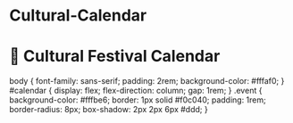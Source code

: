 # Cultural-Calendar
<!DOCTYPE html>
<html>
<head>
  <title>Cultural Festival Calendar</title>
  <link rel="stylesheet" href="style.css" />
</head>
<body>
  <h1>🎉 Cultural Festival Calendar</h1>
  <div id="calendar"></div>
  <script src="https://cdn.jsdelivr.net/npm/papaparse@5.4.1/papaparse.min.js"></script>
  <script>
    const csvUrl = 'festivals.csv'; // Path to your CSV

    fetch(csvUrl)
      .then(response => response.text())
      .then(csv => {
        const data = Papa.parse(csv, { header: true }).data;
        const calendarDiv = document.getElementById('calendar');

        data.forEach(event => {
          const div = document.createElement('div');
          div.className = 'event';
          div.innerHTML = `
            <strong>${new Date(event.Date).toDateString()}</strong><br/>
            <span>${event.Name}</span><br/>
            <em>${event.Description || ''}</em>
          `;
          calendarDiv.appendChild(div);
        });
      });
  </script>
</body>
</html>
body {
  font-family: sans-serif;
  padding: 2rem;
  background-color: #fffaf0;
}
#calendar {
  display: flex;
  flex-direction: column;
  gap: 1rem;
}
.event {
  background-color: #fffbe6;
  border: 1px solid #f0c040;
  padding: 1rem;
  border-radius: 8px;
  box-shadow: 2px 2px 6px #ddd;
}
